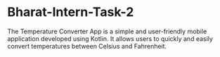# Bharat-Intern-Task-2
The Temperature Converter App is a simple and user-friendly mobile application developed using Kotlin. It allows users to quickly and easily convert temperatures between Celsius and Fahrenheit. 
